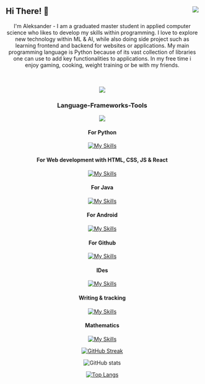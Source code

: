 ## Hi There! 👋  <img align="right" src="https://visitor-badge.laobi.icu/badge?page_id=AleksanderVEriksen.AleksanderVEriksen" />

<!--
**AleksanderVEriksen/AleksanderVEriksen** is a ✨ _special_ ✨ repository because its `README.md` (this file) appears on your GitHub profile.

Here are some ideas to get you started:

- 🔭 I’m currently working on ...
- 🌱 I’m currently learning ...
- 👯 I’m looking to collaborate on ...
- 🤔 I’m looking for help with ...
- 💬 Ask me about ...
- 📫 How to reach me: ...
- 😄 Pronouns: ...
- ⚡ Fun fact: ...
-->
<div align="center">
I'm Aleksander - I am a graduated master student in applied computer science who likes to develop my skills within programming. I love to explore new technology within ML & AI, while also doing side project such as learning frontend and backend for websites or applications. My main programming language is Python because of its vast collection of libraries one can use to add key functionalities to applications. In my free time i enjoy gaming, cooking, weight training or be with my friends.

<br>
<br>
<br>
   
[<img src = "https://img.shields.io/badge/PORTFOLIO-orange?logo=pinboard"/>](https://aleksanderveriksen.no)


<h3 align="center"> Language-Frameworks-Tools </h3>
<p align="center">
  <a href="https://skillicons.dev">
    <img src="https://skillicons.dev/icons?i=c,bash,azure,java,react,html,css,js,python,mysql" />
  </a>
</p>

#### For Python

[![My Skills](https://skillicons.dev/icons?i=opencv,tensorflow,sklearn)](https://skillicons.dev)

#### For Web development with HTML, CSS, JS & React

[![My Skills](https://skillicons.dev/icons?i=npm,nodejs,vite,sass)](https://skillicons.dev)

#### For Java

[![My Skills](https://skillicons.dev/icons?i=vue,maven,gradle)](https://skillicons.dev)

#### For Android

[![My Skills](https://skillicons.dev/icons?i=androidstudio,firebase)](https://skillicons.dev)

#### For Github

[![My Skills](https://skillicons.dev/icons?i=git,github,githubactions)](https://skillicons.dev)

#### IDes

[![My Skills](https://skillicons.dev/icons?i=vscode,androidstudio,idea,eclipse,atom,pycharm,anaconda)](https://skillicons.dev)

#### Writing & tracking

[![My Skills](https://skillicons.dev/icons?i=latex,md,notion)](https://skillicons.dev)

#### Mathematics

[![My Skills](https://skillicons.dev/icons?i=matlab)](https://skillicons.dev)

[![GitHub Streak](https://github-readme-streak-stats-nine-sooty.vercel.app?user=AleksanderVEriksen&theme=github-dark&fire=EBA616)](https://git.io/streak-stats)

![GitHub stats](https://github-readme-stats.vercel.app/api?username=AleksanderVEriksen&show_icons=true&theme=github_dark)

[![Top Langs](https://github-readme-stats.vercel.app/api/top-langs/?username=AleksanderVEriksen&layout=compact&hide=jupyter%20notebook)](https://github.com/AleksanderVEriksen/github-readme-stats)
</div>
